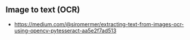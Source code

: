 ## Image to text (OCR)
- https://medium.com/@siromermer/extracting-text-from-images-ocr-using-opencv-pytesseract-aa5e2f7ad513